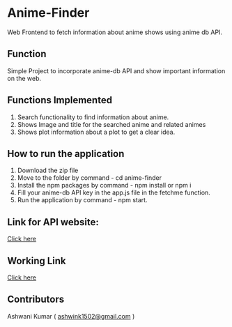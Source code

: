 # Anime-Finder
Web Frontend to fetch information about anime shows using anime db API.

## Function 
Simple Project to incorporate anime-db API and show important information on the web.

## Functions Implemented
1. Search functionality to find information about anime.
2. Shows Image and title for the searched anime and related animes
3. Shows plot information about a plot to get a clear idea.

## How to run the application
1. Download the zip file
2. Move to the folder by command - cd anime-finder
3. Install the npm packages by command - npm install or npm i
4. Fill your anime-db API key in the app.js file in the fetchme function.
5. Run the application by command - npm start.

## Link for API website:
[Click here](https://rapidapi.com/brian.rofiq/api/anime-db/)

## Working Link 
[Click here](https://anime-finder-plot-info.netlify.app/)

## Contributors
Ashwani Kumar ( ashwink1502@gmail.com )
